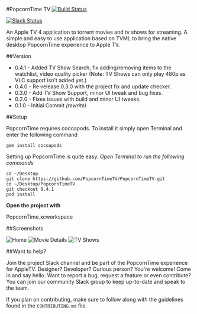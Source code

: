 #PopcornTime TV
[![Build Status](https://travis-ci.org/PopcornTimeTV/PopcornTimeTV.svg?branch=master)](https://travis-ci.org/PopcornTimeTV/PopcornTimeTV)

[![Slack Status](https://popcorntimetv.herokuapp.com/badge.svg)](http://popcorntimetv.herokuapp.com)

An Apple TV 4 application to torrent movies and tv shows for streaming.
A simple and easy to use application based on TVML to bring the native desktop
PopcornTime experience to Apple TV.

##Version
- 0.4.1 - Added TV Show Search, fix adding/removing items to the watchlist, video quality picker (Note: TV Shows can only play 480p as VLC support isn't added yet.)
- 0.4.0 - Re-release 0.3.0 with the project fix and update checker.
- 0.3.0 - Add TV Show Support, minor UI tweak and bug fixes.
- 0.2.0 - Fixes issues with build and minor UI tweaks.
- 0.1.0 - Initial Commit *(rewrite)*

##Setup

PopcornTime requires cocoapods. 
To install it simply open Terminal and enter the following command

`gem install cocoapods`

Setting up PopcornTime is quite easy.
*Open Terminal to run the following commands*

```
cd ~/Desktop
git clone https://github.com/PopcornTimeTV/PopcornTimeTV.git
cd ~/Desktop/PopcornTimeTV
git checkout 0.4.1
pod install
```

**Open the project with**

PopcornTime.xcworkspace

##Screenshots

![Home](http://i.imgur.com/mIWq0LP.jpg)
![Movie Details](http://i.imgur.com/0JghPit.jpg)
![TV Shows](https://i.imgur.com/0OholcQ.jpg)


##Want to help?

Join the project Slack channel and be part of the PopcornTime experience for AppleTV. Designer? Developer? Curious person? You're welcome! Come in and say hello. Want to report a bug, request a feature or even contribute? You can join our community Slack group to keep up-to-date and speak to the team.

If you plan on contributing, make sure to follow along with the guidelines found in the `CONTRIBUTING.md` file.

